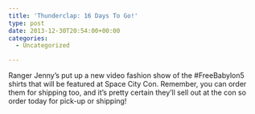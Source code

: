 ```yaml
---
title: 'Thunderclap: 16 Days To Go!'
type: post
date: 2013-12-30T20:54:00+00:00
categories:
  - Uncategorized

---
```

Ranger Jenny&#8217;s put up a new video fashion show of the #FreeBabylon5 shirts that will be featured at Space City Con. Remember, you can order them for shipping too, and it&#8217;s pretty certain they&#8217;ll sell out at the con so order today for pick-up or shipping!
